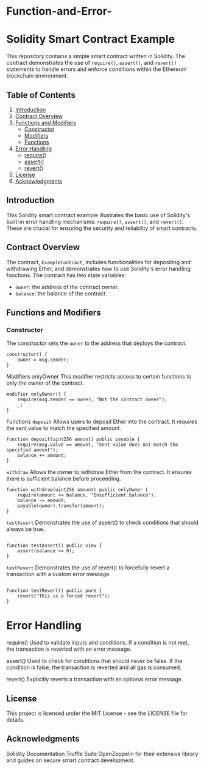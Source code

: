 # Function-and-Error-
# Solidity Smart Contract Example

This repository contains a simple smart contract written in Solidity. The contract demonstrates the use of `require()`, `assert()`, and `revert()` statements to handle errors and enforce conditions within the Ethereum blockchain environment.

## Table of Contents

1. [Introduction](#introduction)
2. [Contract Overview](#contract-overview)
3. [Functions and Modifiers](#functions-and-modifiers)
   - [Constructor](#constructor)
   - [Modifiers](#modifiers)
   - [Functions](#functions)
4. [Error Handling](#error-handling)
   - [require()](#require)
   - [assert()](#assert)
   - [revert()](#revert)
5. [License](#license)
6. [Acknowledgments](#acknowledgments)

## Introduction

This Solidity smart contract example illustrates the basic use of Solidity's built-in error handling mechanisms: `require()`, `assert()`, and `revert()`. These are crucial for ensuring the security and reliability of smart contracts.

## Contract Overview

The contract, `ExampleContract`, includes functionalities for depositing and withdrawing Ether, and demonstrates how to use Solidity's error handling functions. The contract has two state variables:

- `owner`: the address of the contract owner.
- `balance`: the balance of the contract.

## Functions and Modifiers

### Constructor

The constructor sets the `owner` to the address that deploys the contract.

```solidity
constructor() {
    owner = msg.sender;
}
```
Modifiers
onlyOwner
This modifier restricts access to certain functions to only the owner of the contract.

```solidity
modifier onlyOwner() {
    require(msg.sender == owner, "Not the contract owner");
    _;
}
```

Functions
`deposit`
Allows users to deposit Ether into the contract. It requires the sent value to match the specified amount.

```solidity
function deposit(uint256 amount) public payable {
    require(msg.value == amount, "Sent value does not match the specified amount");
    balance += amount;
}
```
`withdraw`
Allows the owner to withdraw Ether from the contract. It ensures there is sufficient balance before proceeding.

```solidity
function withdraw(uint256 amount) public onlyOwner {
    require(amount <= balance, "Insufficient balance");
    balance -= amount;
    payable(owner).transfer(amount);
}
```
`testAssert`
Demonstrates the use of assert() to check conditions that should always be true.

```solidity

function testAssert() public view {
    assert(balance >= 0);
}
```
`testRevert`
Demonstrates the use of revert() to forcefully revert a transaction with a custom error message.

```solidity

function testRevert() public pure {
    revert("This is a forced revert");
}
```
# Error Handling
require()
Used to validate inputs and conditions. If a condition is not met, the transaction is reverted with an error message.

assert()
Used to check for conditions that should never be false. If the condition is false, the transaction is reverted and all gas is consumed.

revert()
Explicitly reverts a transaction with an optional error message.

## License
This project is licensed under the MIT License - see the LICENSE file for details.

## Acknowledgments
Solidity Documentation
Truffle Suite
OpenZeppelin for their extensive library and guides on secure smart contract development.
